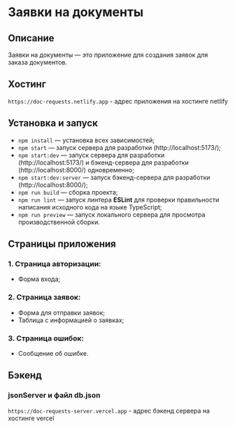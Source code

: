 # Заявки на документы

## Описание
Заявки на документы — это приложение для создания заявок для заказа документов.

## Хостинг
`https://doc-requests.netlify.app` - адрес приложения на хостинге netlify

## Установка и запуск
- `npm install` — установка всех зависимостей;
- `npm start` — запуск сервера для разработки (http://localhost:5173/);
- `npm start:dev` — запуск сервера для разработки (http://localhost:5173/) и бэкенд-сервера для разработки (http://localhost:8000/) одновременно;
- `npm start:dev:server` — запуск бэкенд-сервера для разработки (http://localhost:8000/);
- `npm run build` — сборка проекта;
- `npm run lint` — запуск линтера **ESLint** для проверки правильности написания исходного кода на языке TypeScript;
- `npm run preview` — запуск локального сервера для просмотра производственной сборки.

## Страницы приложения
### 1. Страница авторизации:
  - Форма входа;
### 2. Страница заявок:
  - Форма для отправки заявок;
  - Таблица с информацией о заявках;
### 3. Страница ошибок:
  - Сообщение об ошибке.

## Бэкенд
### jsonServer и файл db.json
`https://doc-requests-server.vercel.app` - адрес бэкенд сервера на хостинге vercel
